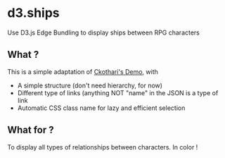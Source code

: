 # d3.ships
Use D3.js Edge Bundling to display ships between RPG characters

## What ?

This is a simple adaptation of [Ckothari's Demo](https://bl.ocks.org/ckothari/473320621a15a7ee1ed684bf3feb4255), with
 - A simple structure (don't need hierarchy, for now)
 - Different type of links (anything NOT "name" in the JSON is a type of link
 - Automatic CSS class name for lazy and efficient selection

## What for ?

To display all types of relationships between characters. In color !

